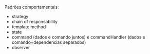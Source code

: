 Padrões comportamentais:
- strategy
- chain of responsability
- template method
- state
- command (dados e comando juntos) e commandHandler (dados e comando+dependencias separados)
- observer